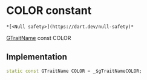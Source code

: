 


# COLOR constant




    *[<Null safety>](https://dart.dev/null-safety)*


[GTraitName](../../third_party_yonomi_graphql_schema_schema.docs.schema.gql/GTraitName-class.md) const COLOR
  







## Implementation

```dart
static const GTraitName COLOR = _$gTraitNameCOLOR;


```








